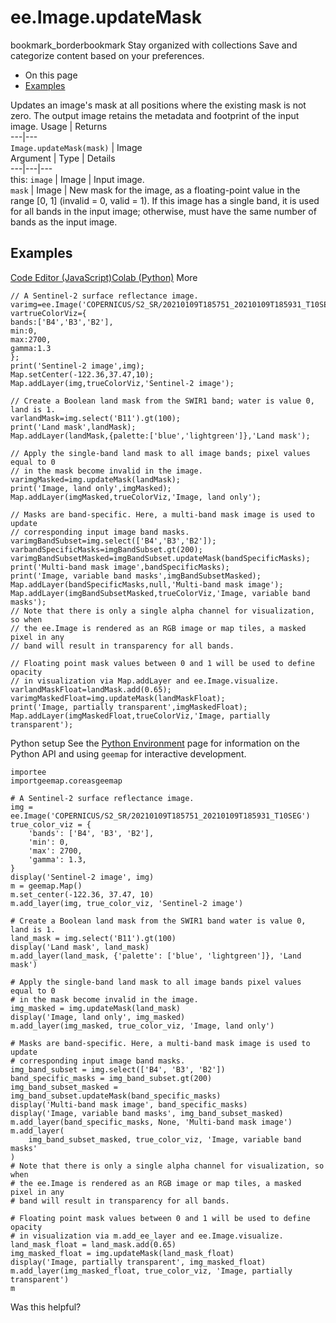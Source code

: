  
#  ee.Image.updateMask
bookmark_borderbookmark Stay organized with collections  Save and categorize content based on your preferences.
  * On this page
  * [Examples](https://developers.google.com/earth-engine/apidocs/ee-image-updatemask#examples)


Updates an image's mask at all positions where the existing mask is not zero. The output image retains the metadata and footprint of the input image.
Usage | Returns  
---|---  
`Image.updateMask(mask)` | Image  
Argument | Type | Details  
---|---|---  
this: `image` | Image | Input image.  
`mask` | Image | New mask for the image, as a floating-point value in the range [0, 1] (invalid = 0, valid = 1). If this image has a single band, it is used for all bands in the input image; otherwise, must have the same number of bands as the input image.  
## Examples
[Code Editor (JavaScript)](https://developers.google.com/earth-engine/apidocs/ee-image-updatemask#code-editor-javascript-sample)[Colab (Python)](https://developers.google.com/earth-engine/apidocs/ee-image-updatemask#colab-python-sample) More
```
// A Sentinel-2 surface reflectance image.
varimg=ee.Image('COPERNICUS/S2_SR/20210109T185751_20210109T185931_T10SEG');
vartrueColorViz={
bands:['B4','B3','B2'],
min:0,
max:2700,
gamma:1.3
};
print('Sentinel-2 image',img);
Map.setCenter(-122.36,37.47,10);
Map.addLayer(img,trueColorViz,'Sentinel-2 image');

// Create a Boolean land mask from the SWIR1 band; water is value 0, land is 1.
varlandMask=img.select('B11').gt(100);
print('Land mask',landMask);
Map.addLayer(landMask,{palette:['blue','lightgreen']},'Land mask');

// Apply the single-band land mask to all image bands; pixel values equal to 0
// in the mask become invalid in the image.
varimgMasked=img.updateMask(landMask);
print('Image, land only',imgMasked);
Map.addLayer(imgMasked,trueColorViz,'Image, land only');

// Masks are band-specific. Here, a multi-band mask image is used to update
// corresponding input image band masks.
varimgBandSubset=img.select(['B4','B3','B2']);
varbandSpecificMasks=imgBandSubset.gt(200);
varimgBandSubsetMasked=imgBandSubset.updateMask(bandSpecificMasks);
print('Multi-band mask image',bandSpecificMasks);
print('Image, variable band masks',imgBandSubsetMasked);
Map.addLayer(bandSpecificMasks,null,'Multi-band mask image');
Map.addLayer(imgBandSubsetMasked,trueColorViz,'Image, variable band masks');
// Note that there is only a single alpha channel for visualization, so when
// the ee.Image is rendered as an RGB image or map tiles, a masked pixel in any
// band will result in transparency for all bands.

// Floating point mask values between 0 and 1 will be used to define opacity
// in visualization via Map.addLayer and ee.Image.visualize.
varlandMaskFloat=landMask.add(0.65);
varimgMaskedFloat=img.updateMask(landMaskFloat);
print('Image, partially transparent',imgMaskedFloat);
Map.addLayer(imgMaskedFloat,trueColorViz,'Image, partially transparent');
```
Python setup
See the [ Python Environment](https://developers.google.com/earth-engine/guides/python_install) page for information on the Python API and using `geemap` for interactive development.
```
importee
importgeemap.coreasgeemap
```
```
# A Sentinel-2 surface reflectance image.
img = ee.Image('COPERNICUS/S2_SR/20210109T185751_20210109T185931_T10SEG')
true_color_viz = {
    'bands': ['B4', 'B3', 'B2'],
    'min': 0,
    'max': 2700,
    'gamma': 1.3,
}
display('Sentinel-2 image', img)
m = geemap.Map()
m.set_center(-122.36, 37.47, 10)
m.add_layer(img, true_color_viz, 'Sentinel-2 image')

# Create a Boolean land mask from the SWIR1 band water is value 0, land is 1.
land_mask = img.select('B11').gt(100)
display('Land mask', land_mask)
m.add_layer(land_mask, {'palette': ['blue', 'lightgreen']}, 'Land mask')

# Apply the single-band land mask to all image bands pixel values equal to 0
# in the mask become invalid in the image.
img_masked = img.updateMask(land_mask)
display('Image, land only', img_masked)
m.add_layer(img_masked, true_color_viz, 'Image, land only')

# Masks are band-specific. Here, a multi-band mask image is used to update
# corresponding input image band masks.
img_band_subset = img.select(['B4', 'B3', 'B2'])
band_specific_masks = img_band_subset.gt(200)
img_band_subset_masked = img_band_subset.updateMask(band_specific_masks)
display('Multi-band mask image', band_specific_masks)
display('Image, variable band masks', img_band_subset_masked)
m.add_layer(band_specific_masks, None, 'Multi-band mask image')
m.add_layer(
    img_band_subset_masked, true_color_viz, 'Image, variable band masks'
)
# Note that there is only a single alpha channel for visualization, so when
# the ee.Image is rendered as an RGB image or map tiles, a masked pixel in any
# band will result in transparency for all bands.

# Floating point mask values between 0 and 1 will be used to define opacity
# in visualization via m.add_ee_layer and ee.Image.visualize.
land_mask_float = land_mask.add(0.65)
img_masked_float = img.updateMask(land_mask_float)
display('Image, partially transparent', img_masked_float)
m.add_layer(img_masked_float, true_color_viz, 'Image, partially transparent')
m
```

Was this helpful?
